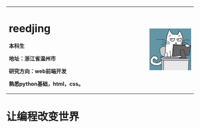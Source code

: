 <table border="0">
  <tr>
    <td width="75%">
      <h1>reedjing</h1>
      <p><b>本科生</b></p>
      <p><b>地址：浙江省温州市</b></p>
      <p><b>研究方向：web前端开发</b></p>
      <p><b>熟悉python基础，html，css。</b></p>
    </td>
    <td width="25%">
      <img src="timg (1).jfif" width="100%">
    </td>
  </tr>
</table>
<h1>让编程改变世界</h1>

